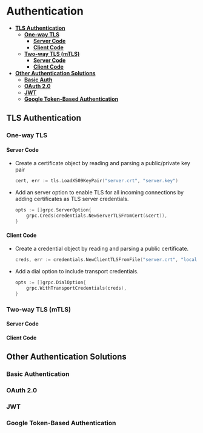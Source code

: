 # Authentication

- [**TLS Authentication**]()
   - [**One-way TLS**]()
      - [**Server Code**]()
      - [**Client Code**]()
   - [**Two-way TLS (mTLS)**]()
      - [**Server Code**]()
      - [**Client Code**]()
- [**Other Authentication Solutions**]()
   - [**Basic Auth**]()
   - [**OAuth 2.0**]()
   - [**JWT**]()
   - [**Google Token-Based Authentication**]()

## TLS Authentication
### One-way TLS
#### Server Code
- Create a certificate object by reading and parsing a public/private key pair
  ```go
  cert, err := tls.LoadX509KeyPair("server.crt", "server.key")
  ```
- Add an server option to enable TLS for all incoming connections by adding certificates as TLS server credentials.
  ```go
  opts := []grpc.ServerOption{
      grpc.Creds(credentials.NewServerTLSFromCert(&cert)),
  }
  ```

#### Client Code
- Create a credential object by reading and parsing a public certificate.
  ```go
  creds, err := credentials.NewClientTLSFromFile("server.crt", "localhost")
  ```
- Add a dial option to include transport credentials.
  ```go
  opts := []grpc.DialOption{
      grpc.WithTransportCredentials(creds),
  }
  ```

### Two-way TLS (mTLS)
#### Server Code
#### Client Code

## Other Authentication Solutions
### Basic Authentication
### OAuth 2.0
### JWT
### Google Token-Based Authentication
